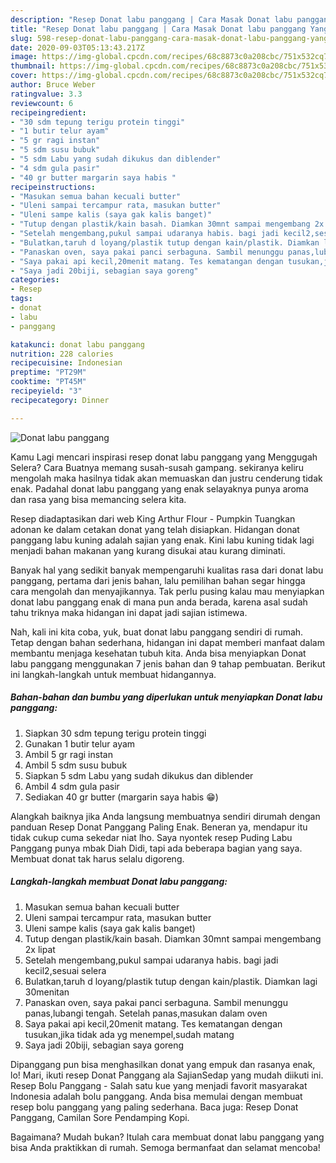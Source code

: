 ```yaml
---
description: "Resep Donat labu panggang | Cara Masak Donat labu panggang Yang Enak Dan Mudah"
title: "Resep Donat labu panggang | Cara Masak Donat labu panggang Yang Enak Dan Mudah"
slug: 598-resep-donat-labu-panggang-cara-masak-donat-labu-panggang-yang-enak-dan-mudah
date: 2020-09-03T05:13:43.217Z
image: https://img-global.cpcdn.com/recipes/68c8873c0a208cbc/751x532cq70/donat-labu-panggang-foto-resep-utama.jpg
thumbnail: https://img-global.cpcdn.com/recipes/68c8873c0a208cbc/751x532cq70/donat-labu-panggang-foto-resep-utama.jpg
cover: https://img-global.cpcdn.com/recipes/68c8873c0a208cbc/751x532cq70/donat-labu-panggang-foto-resep-utama.jpg
author: Bruce Weber
ratingvalue: 3.3
reviewcount: 6
recipeingredient:
- "30 sdm tepung terigu protein tinggi"
- "1 butir telur ayam"
- "5 gr ragi instan"
- "5 sdm susu bubuk"
- "5 sdm Labu yang sudah dikukus dan diblender"
- "4 sdm gula pasir"
- "40 gr butter margarin saya habis "
recipeinstructions:
- "Masukan semua bahan kecuali butter"
- "Uleni sampai tercampur rata, masukan butter"
- "Uleni sampe kalis (saya gak kalis banget)"
- "Tutup dengan plastik/kain basah. Diamkan 30mnt sampai mengembang 2x lipat"
- "Setelah mengembang,pukul sampai udaranya habis. bagi jadi kecil2,sesuai selera"
- "Bulatkan,taruh d loyang/plastik tutup dengan kain/plastik. Diamkan lagi 30menitan"
- "Panaskan oven, saya pakai panci serbaguna. Sambil menunggu panas,lubangi tengah. Setelah panas,masukan dalam oven"
- "Saya pakai api kecil,20menit matang. Tes kematangan dengan tusukan,jika tidak ada yg menempel,sudah matang"
- "Saya jadi 20biji, sebagian saya goreng"
categories:
- Resep
tags:
- donat
- labu
- panggang

katakunci: donat labu panggang 
nutrition: 228 calories
recipecuisine: Indonesian
preptime: "PT29M"
cooktime: "PT45M"
recipeyield: "3"
recipecategory: Dinner

---
```



![Donat labu panggang](https://img-global.cpcdn.com/recipes/68c8873c0a208cbc/751x532cq70/donat-labu-panggang-foto-resep-utama.jpg)

Kamu Lagi mencari inspirasi resep donat labu panggang yang Menggugah Selera? Cara Buatnya memang susah-susah gampang. sekiranya keliru mengolah maka hasilnya tidak akan memuaskan dan justru cenderung tidak enak. Padahal donat labu panggang yang enak selayaknya punya aroma dan rasa yang bisa memancing selera kita.

Resep diadaptasikan dari web King Arthur Flour - Pumpkin Tuangkan adonan ke dalam cetakan donat yang telah disiapkan. Hidangan donat panggang labu kuning adalah sajian yang enak. Kini labu kuning tidak lagi menjadi bahan makanan yang kurang disukai atau kurang diminati.

Banyak hal yang sedikit banyak mempengaruhi kualitas rasa dari donat labu panggang, pertama dari jenis bahan, lalu pemilihan bahan segar hingga cara mengolah dan menyajikannya. Tak perlu pusing kalau mau menyiapkan donat labu panggang enak di mana pun anda berada, karena asal sudah tahu triknya maka hidangan ini dapat jadi sajian istimewa.


Nah, kali ini kita coba, yuk, buat donat labu panggang sendiri di rumah. Tetap dengan bahan sederhana, hidangan ini dapat memberi manfaat dalam membantu menjaga kesehatan tubuh kita. Anda bisa menyiapkan Donat labu panggang menggunakan 7 jenis bahan dan 9 tahap pembuatan. Berikut ini langkah-langkah untuk membuat hidangannya.

<!--inarticleads1-->

##### Bahan-bahan dan bumbu yang diperlukan untuk menyiapkan Donat labu panggang:

1. Siapkan 30 sdm tepung terigu protein tinggi
1. Gunakan 1 butir telur ayam
1. Ambil 5 gr ragi instan
1. Ambil 5 sdm susu bubuk
1. Siapkan 5 sdm Labu yang sudah dikukus dan diblender
1. Ambil 4 sdm gula pasir
1. Sediakan 40 gr butter (margarin saya habis 😁)


Alangkah baiknya jika Anda langsung membuatnya sendiri dirumah dengan panduan Resep Donat Panggang Paling Enak. Beneran ya, mendapur itu tidak cukup cuma sekedar niat lho. Saya nyontek resep Puding Labu Panggang punya mbak Diah Didi, tapi ada beberapa bagian yang saya. Membuat donat tak harus selalu digoreng. 

<!--inarticleads2-->

##### Langkah-langkah membuat Donat labu panggang:

1. Masukan semua bahan kecuali butter
1. Uleni sampai tercampur rata, masukan butter
1. Uleni sampe kalis (saya gak kalis banget)
1. Tutup dengan plastik/kain basah. Diamkan 30mnt sampai mengembang 2x lipat
1. Setelah mengembang,pukul sampai udaranya habis. bagi jadi kecil2,sesuai selera
1. Bulatkan,taruh d loyang/plastik tutup dengan kain/plastik. Diamkan lagi 30menitan
1. Panaskan oven, saya pakai panci serbaguna. Sambil menunggu panas,lubangi tengah. Setelah panas,masukan dalam oven
1. Saya pakai api kecil,20menit matang. Tes kematangan dengan tusukan,jika tidak ada yg menempel,sudah matang
1. Saya jadi 20biji, sebagian saya goreng


Dipanggang pun bisa menghasilkan donat yang empuk dan rasanya enak, lo! Mari, ikuti resep Donat Panggang ala SajianSedap yang mudah diikuti ini. Resep Bolu Panggang - Salah satu kue yang menjadi favorit masyarakat Indonesia adalah bolu panggang. Anda bisa memulai dengan membuat resep bolu panggang yang paling sederhana. Baca juga: Resep Donat Panggang, Camilan Sore Pendamping Kopi. 

Bagaimana? Mudah bukan? Itulah cara membuat donat labu panggang yang bisa Anda praktikkan di rumah. Semoga bermanfaat dan selamat mencoba!
